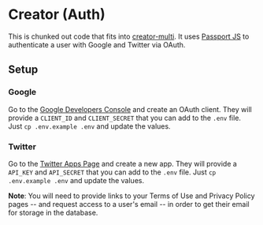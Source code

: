 # Creator (Auth)

This is chunked out code that fits into [creator-multi](https://github.com/drewbarontini/creator-multi). It uses [Passport JS](http://passportjs.org/) to authenticate a user with Google and Twitter via OAuth.

## Setup

### Google

Go to the [Google Developers Console](https://console.developers.google.com/) and create an OAuth client. They will provide a `CLIENT_ID` and `CLIENT_SECRET` that you can add to the `.env` file. Just `cp .env.example .env` and update the values.

### Twitter

Go to the [Twitter Apps Page](https://apps.twitter.com/) and create a new app. They will provide a `API_KEY` and `API_SECRET` that you can add to the `.env` file. Just `cp .env.example .env` and update the values.

**Note**: You will need to provide links to your Terms of Use and Privacy Policy pages -- and request access to a user's email -- in order to get their email for storage in the database.
